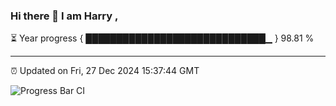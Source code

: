 ### Hi there 👋 I am Harry , 

⏳ Year progress { █████████████████████████████▁ } 98.81 %

---

⏰ Updated on Fri, 27 Dec 2024 15:37:44 GMT

![Progress Bar CI](https://github.com/duykhang68/duykhang68/workflows/Progress%20Bar%20CI/badge.svg)
